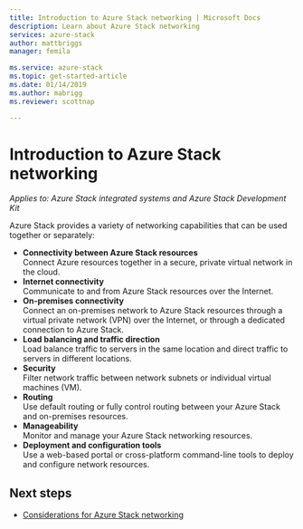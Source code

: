 ```yaml
---
title: Introduction to Azure Stack networking | Microsoft Docs
description: Learn about Azure Stack networking
services: azure-stack
author: mattbriggs
manager: femila

ms.service: azure-stack
ms.topic: get-started-article
ms.date: 01/14/2019
ms.author: mabrigg
ms.reviewer: scottnap

---
```

# Introduction to Azure Stack networking

*Applies to: Azure Stack integrated systems and Azure Stack Development Kit*

Azure Stack provides a variety of networking capabilities that can be used together or separately:

- **Connectivity between Azure Stack resources**  
    Connect Azure resources together in a secure, private virtual network in the cloud.
- **Internet connectivity**  
    Communicate to and from Azure Stack resources over the Internet.
- **On-premises connectivity**  
    Connect an on-premises network to Azure Stack resources through a virtual private network (VPN) over the Internet, or through a dedicated connection to Azure Stack.
- **Load balancing and traffic direction**  
    Load balance traffic to servers in the same location and direct traffic to servers in different locations.
- **Security**  
    Filter network traffic between network subnets or individual virtual machines (VM).
- **Routing**  
    Use default routing or fully control routing between your Azure Stack and on-premises resources.
- **Manageability**  
    Monitor and manage your Azure Stack networking resources.
- **Deployment and configuration tools**  
    Use a web-based portal or cross-platform command-line tools to deploy and configure network resources.


## Next steps

* [Considerations for Azure Stack networking](azure-stack-network-differences.md)